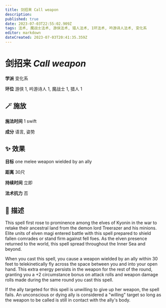```yaml
---
title: 剑招来 Call weapon
description: 
published: true
date: 2023-07-03T22:55:02.909Z
tags: 法术, 魔战士法术, 游侠法术, 猎人法术, 1环法术, 吟游诗人法术, 变化系
editor: markdown
dateCreated: 2023-07-03T20:41:35.359Z
---
```


# **剑招来** *Call weapon*

**学派** 变化系 

**环位** 游侠 1, 吟游诗人 1, 魔战士 1, 猎人 1

## 🪄 施放

**施法时间** 1 swift

**成分** 语言, 姿势

## ✨ 效果 

**目标** one melee weapon wielded by an ally 

**距离** 30尺  

**持续时间** 立即 

**法术抗力** 否

## 📖 描述

This spell first rose to prominence among the elves of Kyonin in the war to retake their ancestral land from the demon lord Treerazer and his minions. Elite units of elven magi entered battle with this spell prepared to shield fallen comrades or stand firm against fell foes. As the elven presence returned to the world, this spell spread throughout the Inner Sea and beyond.

When you cast this spell, you cause a weapon wielded by an ally within 30 feet to telekinetically fly across the space between you and into your open hand. This extra energy persists in the weapon for the rest of the round, granting you a +2 circumstance bonus on attack rolls and weapon damage rolls made during the same round you cast this spell.

If the ally targeted for this spell is unwilling to give up her weapon, the spell fails. An unconscious or dying ally is considered a "willing" target so long as the weapon to be called is still in contact with the ally's body.
    